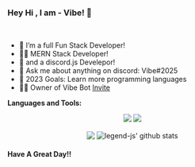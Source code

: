 ### Hey Hi , I am  - Vibe! 👋


<br />


- 🌱 I’m a full Fun Stack Developer!
- 🐱‍👤 MERN Stack Developer!
- 🐞 and a discord.js Develepor!
- 💬 Ask me about anything on discord: Vibe#2025
- 🥅 2023 Goals: Learn more programming languages
- 🐱‍🐉 Owner of Vibe Bot [Invite](https://discord.com/api/oauth2/authorize?client_id=962007275730505768&permissions=8&scope=bot%20applications.commands)


**Languages and Tools:** &nbsp;
<p align="center">
<img src="https://img.shields.io/badge/Node.JS-black?style=for-the-badge&logo=node.js" />
<img src="https://img.shields.io/badge/Javascript-black?style=for-the-badge&logo=javascript" />
</p>
 

<p align="center">
  <img align="center" src="https://github-readme-stats.vercel.app/api/top-langs/?username=VIbeM4N&show_icons=true&layout=compact&hide_border=true&theme=dark" />
  <img align="center" src="https://github-readme-stats.vercel.app/api?username=VibeM4N&show_icons=true&theme=dark&line_height=21" alt="legend-js' github stats"/>
 
 

#### Have A Great Day!!
